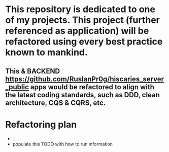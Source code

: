 # This repository is dedicated to one of my projects. This project (further referenced as application) will be refactored using every best practice known to mankind.
## This & BACKEND https://github.com/RuslanPr0g/hiscaries_server_public apps would be refactored to align with the latest coding standards, such as DDD, clean architecture, CQS & CQRS, etc.

# Refactoring plan
- ...
- populate this TODO with how to run information

